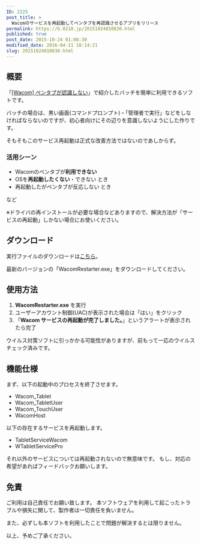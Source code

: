 ```yaml
---
ID: 2225
post_title: >
  Wacomのサービスを再起動してペンタブを再認識させるアプリをリリース
permalink: https://b.0218.jp/20151024010830.html
published: true
post_date: 2015-10-24 01:08:30
modified_date: 2016-04-11 18:14:21
slug: 20151024010830.html
---
```

<!--more-->

<h2>概要</h2>

「<a href="https://b.0218.jp/20120917193032.html">[Wacom] ペンタブが認識しない</a>」で紹介したバッチを簡単に利用できるソフトです。

バッチの場合は、黒い画面(コマンドプロンプト)・「管理者で実行」などをしなければならないのですが、初心者向けにその辺りを意識しないようにした作りです。

そもそもこのサービス再起動は正式な改善方法ではないのであしからず。

<h3>活用シーン</h3>

<ul>
    <li>Wacomのペンタブが<b>利用できない</b></li>
    <li>OSを<b>再起動したくない</b>・できない とき</li>
    <li>再起動したがペンタブが反応しない とき</li>
</ul>

など

<span class="text-danger">※ドライバの再インストールが必要な場合などありますので、解決方法が「サービスの再起動」しかない場合にお使いください。</span>

<h2>ダウンロード</h2>

実行ファイルのダウンロードは<a href="https://github.com/hiro0218/wacom-service-restarter/releases">こちら</a>。

最新のバージョンの「WacomRestarter.exe」をダウンロードしてください。

<h2>使用方法</h2>

<ol>
    <li><b>WacomRestarter.exe</b> を実行</li>
    <li>ユーザーアカウント制御(UAC)が表示された場合は「はい」をクリック</li>
    <li>「<b>Wacom サービスの再起動が完了しました。</b>」というアラートが表示されたら完了</li>
</ol>

ウイルス対策ソフトに引っかかる可能性がありますが、前もって一応のウイルスチェック済みです。

<h2>機能仕様</h2>

まず、以下の起動中のプロセスを終了させます。

<ul>
<li>Wacom_Tablet
<li>Wacom_TabletUser
<li>Wacom_TouchUser
<li>WacomHost
</ul>

以下の存在するサービスを再起動します。

<ul>
<li>TabletServiceWacom
<li>WTabletServicePro
</ul>

それ以外のサービスについては再起動されないので無意味です。
もし、対応の希望があればフィードバックお願いします。

<h2>免責</h2>

<p class="c-alert is-danger">ご利用は自己責任でお願い致します。
本ソフトウェアを利用して起こったトラブルや損失に関して、製作者は一切責任を負いません。</p>

また、必ずしも本ソフトを利用したことで問題が解決するとは限りません。

以上、予めご了承ください。